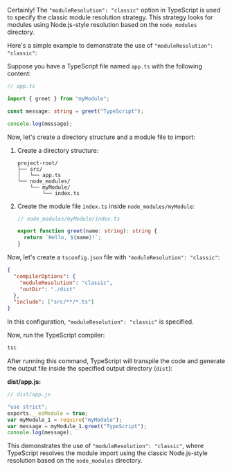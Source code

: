 Certainly! The `"moduleResolution": "classic"` option in TypeScript is used to specify the classic module resolution strategy. This strategy looks for modules using Node.js-style resolution based on the `node_modules` directory.

Here's a simple example to demonstrate the use of `"moduleResolution": "classic"`:

Suppose you have a TypeScript file named `app.ts` with the following content:

```typescript
// app.ts

import { greet } from "myModule";

const message: string = greet("TypeScript");

console.log(message);
```

Now, let's create a directory structure and a module file to import:

1. Create a directory structure:

   ```
   project-root/
   ├── src/
   │   └── app.ts
   └── node_modules/
       └── myModule/
           └── index.ts
   ```

2. Create the module file `index.ts` inside `node_modules/myModule`:

   ```typescript
   // node_modules/myModule/index.ts

   export function greet(name: string): string {
     return `Hello, ${name}!`;
   }
   ```

Now, let's create a `tsconfig.json` file with `"moduleResolution": "classic"`:

```json
{
  "compilerOptions": {
    "moduleResolution": "classic",
    "outDir": "./dist"
  },
  "include": ["src/**/*.ts"]
}
```

In this configuration, `"moduleResolution": "classic"` is specified.

Now, run the TypeScript compiler:

```bash
tsc
```

After running this command, TypeScript will transpile the code and generate the output file inside the specified output directory (`dist`):

**dist/app.js:**

```javascript
// dist/app.js

"use strict";
exports.__esModule = true;
var myModule_1 = require("myModule");
var message = myModule_1.greet("TypeScript");
console.log(message);
```

This demonstrates the use of `"moduleResolution": "classic"`, where TypeScript resolves the module import using the classic Node.js-style resolution based on the `node_modules` directory.